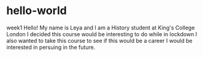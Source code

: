 # hello-world
week1
Hello! My name is Leya and I am a History student at King's College London
I decided this course would be interesting to do while in lockdown
I also wanted to take this course to see if this would be a career I would be interested in persuing in the future.
